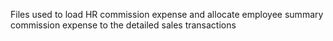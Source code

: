 Files used to load HR commission expense and allocate employee summary commission expense to the detailed sales transactions
